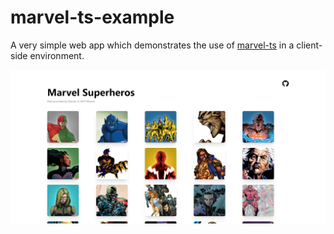 # marvel-ts-example
A very simple web app which demonstrates the use of [marvel-ts](https://www.github.com/AaronWLChan/marvel-ts) in a client-side environment. 

![Screenshot](https://github.com/AaronWLChan/marvel-ts-example/blob/main/images/screenshot.png)